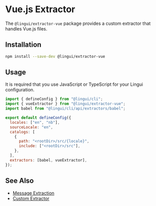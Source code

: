 # Vue.js Extractor

The `@lingui/extractor-vue` package provides a custom extractor that handles Vue.js files.

## Installation

```bash npm2yarn
npm install --save-dev @lingui/extractor-vue
```

## Usage

It is required that you use JavaScript or TypeScript for your Lingui configuration.

```js title="lingui.config.{js,ts}"
import { defineConfig } from "@lingui/cli";
import { vueExtractor } from "@lingui/extractor-vue";
import babel from "@lingui/cli/api/extractors/babel";

export default defineConfig({
  locales: ["en", "nb"],
  sourceLocale: "en",
  catalogs: [
    {
      path: "<rootDir>/src/{locale}",
      include: ["<rootDir>/src"],
    },
  ],
  extractors: [babel, vueExtractor],
});
```

## See Also

- [Message Extraction](../guides/message-extraction.md)
- [Custom Extractor](../guides/custom-extractor.md)
